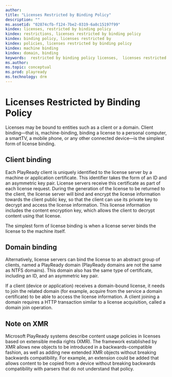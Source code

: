 ```yaml
---
author: 
title: "Licenses Restricted by Binding Policy"
description: ""
ms.assetid: "02874cfb-f124-7be2-0319-6a8c15197f99"
kindex: licenses, restricted by binding policy
kindex: restrictions, licenses restricted by binding policy
kindex: binding policy, licenses restricted by
kindex: policies, licenses restricted by binding policy
kindex: machine binding
kindex: domain, binding
keywords:  restricted by binding policy licenses,  licenses restricted by binding policy restrictions,  licenses restricted by binding policy,  licenses restricted by binding policy policies, machine binding,  binding domain
ms.author: 
ms.topic: conceptual
ms.prod: playready
ms.technology: drm
---
```



# Licenses Restricted by Binding Policy
   
  
Licenses may be bound to entities such as a client or a domain. Client binding&mdash;that is, machine-binding, binding a license to a personal computer, a smartTV, a mobile phone, or any other connected device&mdash;is the simplest form of license binding.   
 
<a id="ID4E5"></a>

   

## Client binding  
   
  
Each PlayReady client is uniquely identified to the license server by a machine or application certificate. This identifier takes the form of an ID and an asymmetric key pair. License servers receive this certificate as part of each license request. During the generation of the license to be returned to the client, the license server will bind and encrypt the license information towards the client public key, so that the client can use its private key to decrypt and access the license information. This license information includes the content encryption key, which allows the client to decrypt content using that license.   
   
  
The simplest form of license binding is when a license server binds the license to the machine itself.  
  
<a id="ID4EHB"></a>

   

## Domain binding  
   
  
Alternatively, license servers can bind the license to an abstract group of clients, named a PlayReady domain (PlayReady domains are not the same as NTFS domains). This domain also has the same type of certificate, including an ID, and an asymmetric key pair.   
   
  
If a client (device or application) receives a domain-bound license, it needs to join the related domain (for example, acquire from the service a domain certificate) to be able to access the license information. A client joining a domain requires a HTTP transaction similar to a license acquisition, called a domain join operation.   
  
<a id="ID4EQB"></a>

   

## Note on XMR  
   
  
Microsoft PlayReady systems describe content usage policies in licenses based on extensible media rights (XMR). The framework established by XMR allows new objects to be introduced in a backwards-compatible fashion, as well as adding new extended XMR objects without breaking backwards compatibility. For example, an extension could be added that allows content to be copied from a device without breaking backwards compatibility with parsers that do not understand that policy.   
  
